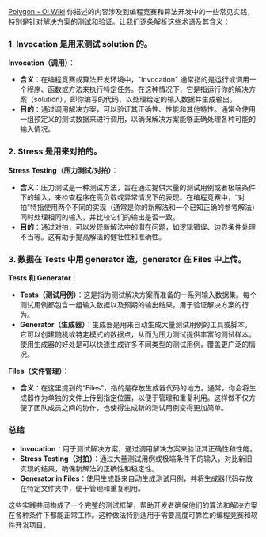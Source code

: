 [Polygon - OI Wiki](https://oi-wiki.org/tools/polygon/)
你描述的内容涉及到编程竞赛和算法开发中的一些常见实践，特别是针对解决方案的测试和验证。让我们逐条解析这些术语及其含义：

### 1. Invocation 是用来测试 solution 的。

**Invocation（调用）**：
- **含义**：在编程竞赛或算法开发环境中，"Invocation" 通常指的是运行或调用一个程序、函数或方法来执行特定任务。在这种情况下，它是指运行你的解决方案（solution），即你编写的代码，以处理给定的输入数据并生成输出。
- **目的**：通过调用解决方案，可以验证其正确性、性能和其他特性。通常会使用一组预定义的测试数据来进行调用，以确保解决方案能够正确处理各种可能的输入情况。

### 2. Stress 是用来对拍的。

**Stress Testing（压力测试/对拍）**：
- **含义**：压力测试是一种测试方法，旨在通过提供大量的测试用例或者极端条件下的输入，来检查程序在高负载或异常情况下的表现。在编程竞赛中，“对拍”特指使用两个不同的实现（通常是你的新解法和一个已知正确的参考解法）同时处理相同的输入，并比较它们的输出是否一致。
- **目的**：通过对拍，可以发现新解法中的潜在问题，如逻辑错误、边界条件处理不当等。这有助于提高解法的健壮性和准确性。

### 3. 数据在 Tests 中用 generator 造，generator 在 Files 中上传。

**Tests 和 Generator**：
- **Tests（测试用例）**：这是指为测试解决方案而准备的一系列输入数据集。每个测试用例都包含一组输入数据以及预期的输出结果，用于验证解决方案的行为。
- **Generator（生成器）**：生成器是用来自动生成大量测试用例的工具或脚本。它可以创建随机或特定模式的数据点，从而为压力测试提供丰富的测试样本。使用生成器的好处是可以快速生成许多不同类型的测试用例，覆盖更广泛的情况。

**Files（文件管理）**：
- **含义**：在这里提到的“Files”，指的是存放生成器代码的地方。通常，你会将生成器作为单独的文件上传到指定位置，以便于管理和重复利用。这样做不仅方便了团队成员之间的协作，也使得生成新的测试用例变得更加简单。

### 总结

- **Invocation**：用于测试解决方案，通过调用解决方案来验证其正确性和性能。
- **Stress Testing（对拍）**：通过大量测试用例或极端条件下的输入，对比新旧实现的结果，确保新解法的正确性和稳定性。
- **Generator in Files**：使用生成器来自动生成测试用例，并将生成器代码存放在特定文件夹中，便于管理和重复利用。

这些实践共同构成了一个完整的测试框架，帮助开发者确保他们的算法和解决方案在各种条件下都能正常工作。这种做法特别适用于需要高度可靠性的编程竞赛和软件开发项目。